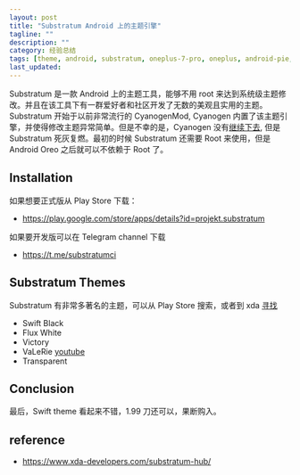 ```yaml
---
layout: post
title: "Substratum Android 上的主题引擎"
tagline: ""
description: ""
category: 经验总结
tags: [theme, android, substratum, oneplus-7-pro, oneplus, android-pie, ]
last_updated:
---
```


Substratum 是一款 Android 上的主题工具，能够不用 root 来达到系统级主题修改。并且在该工具下有一群爱好者和社区开发了无数的美观且实用的主题。Substratum 开始于以前非常流行的 CyanogenMod, Cyanogen 内置了该主题引擎，并使得修改主题异常简单。但是不幸的是，Cyanogen 没有[继续下去](https://www.xda-developers.com/the-death-of-cyangenmod-and-whats-in-store-for-the-future/), 但是 Substratum 死灰复燃。最初的时候 Substratum 还需要 Root 来使用，但是 Android Oreo 之后就可以不依赖于 Root 了。

## Installation
如果想要正式版从 Play Store 下载：

- <https://play.google.com/store/apps/details?id=projekt.substratum>

如果要开发版可以在 Telegram channel 下载

- <https://t.me/substratumci>

## Substratum Themes
Substratum 有非常多著名的主题，可以从 Play Store 搜索，或者到 xda [寻找](https://forum.xda-developers.com/apps/substratum)

- Swift Black
- Flux White
- Victory
- VaLeRie [youtube](https://www.youtube.com/watch?v=6VTh9ws4OaM)
- Transparent

## Conclusion
最后，Swift theme 看起来不错，1.99 刀还可以，果断购入。

## reference

- <https://www.xda-developers.com/substratum-hub/>
